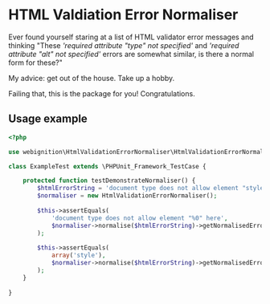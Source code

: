HTML Valdiation Error Normaliser
================================

Ever found yourself staring at a list of HTML validator error messages and 
thinking "These *'required attribute "type" not specified'* and *'required attribute "alt" not specified'*
errors are somewhat similar, is there a normal form for these?"

My advice: get out of the house. Take up a hobby.

Failing that, this is the package for you! Congratulations.

## Usage example

```php
<?php

use webignition\HtmlValidationErrorNormaliser\HtmlValidationErrorNormaliser;

class ExampleTest extends \PHPUnit_Framework_TestCase {    

    protected function testDemonstrateNormaliser() {
        $htmlErrorString = 'document type does not allow element "style" here';  
        $normaliser = new HtmlValidationErrorNormaliser();        
        
        $this->assertEquals(
            'document type does not allow element "%0" here',
            $normaliser->normalise($htmlErrorString)->getNormalisedError()->getNormalForm()
        );
        
        $this->assertEquals(
            array('style'),
            $normaliser->normalise($htmlErrorString)->getNormalisedError()->getParameters()
        );        
    }
    
}
```
